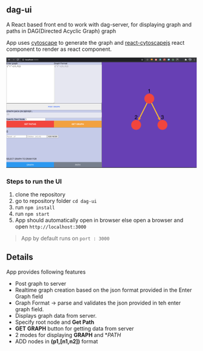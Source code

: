 ## dag-ui
A React based front end to work with dag-server, for displaying graph and paths in DAG(Directed Acyclic Graph) graph

App uses [cytoscape](https://github.com/cytoscape/cytoscape.js) to generate the graph and [react-cytoscapejs](https://github.com/plotly/react-cytoscapejs) react component to render as react component.

![UI](/src/common/ui-image.png)



### Steps to run the UI

1. clone the repository
2. go to repository folder `cd dag-ui`
3. run `npm install`
4. run `npm start`
5. App should automatically open in browser else open a browser and open `http://localhost:3000`
> App by default runs on `port : 3000`

 
## Details

App provides following features

- Post graph to server
- Realtime graph creation based on the json format provided in the Enter Graph field
- Graph Format -> parse and validates the json provided in teh enter graph field.
- Displays graph data from server.
- Specify root node and **Get Path**
- **GET GRAPH** button for getting data from server
- 2 modes for displaying **GRAPH** and **PATH*
- ADD nodes in **(p1,[n1,n2])** format
